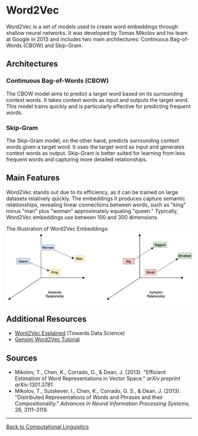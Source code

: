 # Word2Vec

Word2Vec is a set of models used to create word embeddings through shallow neural networks. It was developed by Tomas Mikolov and his team at Google in 2013 and includes two main architectures: Continuous Bag-of-Words (CBOW) and Skip-Gram.

## Architectures

### Continuous Bag-of-Words (CBOW)

The CBOW model aims to predict a target word based on its surrounding context words. It takes context words as input and outputs the target word. This model trains quickly and is particularly effective for predicting frequent words.

### Skip-Gram

The Skip-Gram model, on the other hand, predicts surrounding context words given a target word. It uses the target word as input and generates context words as output. Skip-Gram is better suited for learning from less frequent words and capturing more detailed relationships.

## Main Features

Word2Vec stands out due to its efficiency, as it can be trained on large datasets relatively quickly. The embeddings it produces capture semantic relationships, revealing linear connections between words, such as "king" minus "man" plus "woman" approximately equaling "queen." Typically, Word2Vec embeddings use between 100 and 300 dimensions.


The Illustration of Word2Vec Embeddings:  
![word2vec](../../../../assets/word2vec.jpg)

## Additional Resources

- [Word2Vec Explained](https://towardsdatascience.com/word2vec-explained-49c52b4ccb71) (Towards Data Science)
- [Gensim Word2Vec Tutorial](https://radimrehurek.com/gensim/models/word2vec.html)

## Sources

- Mikolov, T., Chen, K., Corrado, G., & Dean, J. (2013). "Efficient Estimation of Word Representations in Vector Space." *arXiv preprint arXiv:1301.3781*.
- Mikolov, T., Sutskever, I., Chen, K., Corrado, G. S., & Dean, J. (2013). "Distributed Representations of Words and Phrases and their Compositionality." *Advances in Neural Information Processing Systems*, 26, 3111–3119.

---

[Back to Computational Linguistics](../README.md)
